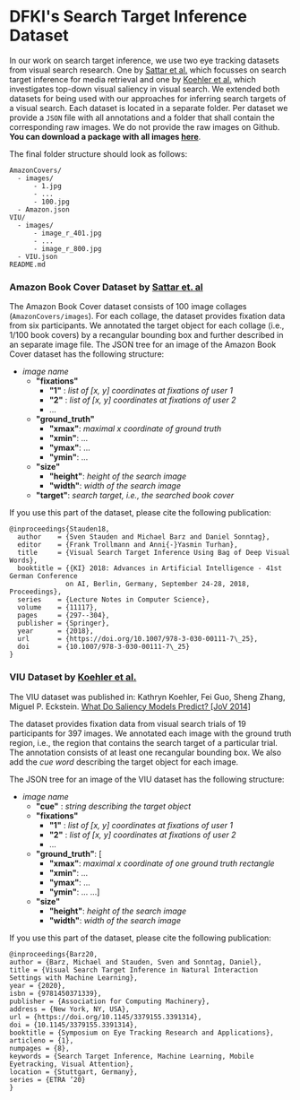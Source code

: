 # DFKI's Search Target Inference Dataset
In our work on search target inference, we use two eye tracking datasets from visual search research. One by 
[Sattar et al.](https://www.mpi-inf.mpg.de/departments/computer-vision-and-machine-learning/research/gaze-based-human-computer-interaction/prediction-of-search-targets-from-fixations-in-open-world-settings/) 
which focusses on search target inference for media retrieval and one by 
[Koehler et al.](http://www.journalofvision.org/content/14/3/14.full)
which investigates top-down visual saliency in visual search.
We extended both datasets for being used with our approaches for inferring search targets of a visual search.
Each dataset is located in a separate folder. Per dataset we provide a `JSON`
file with all annotations and a folder that shall contain the corresponding raw images.
We do not provide the raw images on Github. **You can download a package with all images [here](https://dfkide-my.sharepoint.com/:u:/g/personal/miba01_dfki_de/EaQ9e1EMYfFAuDYSMfxBb_UBIKOFTdPp9tyuZoqgZVKVug?e=KMfSxD)**. 

The final folder structure should look as follows:
```
AmazonCovers/
  - images/
      - 1.jpg
      - ...
      - 100.jpg
  - Amazon.json
VIU/
  - images/
      - image_r_401.jpg
      - ...
      - image_r_800.jpg
  - VIU.json
README.md
```

### Amazon Book Cover Dataset by [Sattar et. al](https://www.mpi-inf.mpg.de/departments/computer-vision-and-machine-learning/research/gaze-based-human-computer-interaction/prediction-of-search-targets-from-fixations-in-open-world-settings/)

The Amazon Book Cover dataset consists of 100 image collages (`AmazonCovers/images`). 
For each collage, the dataset provides fixation data from six participants. 
We annotated the target object for each collage (i.e., 1/100 book covers) by a recangular bounding box and further described in an separate image file. The JSON tree for an image of the Amazon Book Cover dataset has the following structure:

* _image name_
    * __"fixations"__
        * __"1"__ : _list of [x, y] coordinates at fixations of user 1_
        * __"2"__ : _list of [x, y] coordinates at fixations of user 2_
        * ...
    * __"ground_truth"__
        * __"xmax"__: _maximal x coordinate of ground truth_
        * __"xmin"__: ...
        * __"ymax"__: ...
        * __"ymin"__: ...
    * __"size"__
        * __"height"__: _height of the search image_
        * __"width"__: _width of the search image_
    * __"target"__: _search target, i.e., the searched book cover_
    
If you use this part of the dataset, please cite the following publication:
```
@inproceedings{Stauden18,
  author    = {Sven Stauden and Michael Barz and Daniel Sonntag},
  editor    = {Frank Trollmann and Anni{-}Yasmin Turhan},
  title     = {Visual Search Target Inference Using Bag of Deep Visual Words},
  booktitle = {{KI} 2018: Advances in Artificial Intelligence - 41st German Conference 
              on AI, Berlin, Germany, September 24-28, 2018, Proceedings},
  series    = {Lecture Notes in Computer Science},
  volume    = {11117},
  pages     = {297--304},
  publisher = {Springer},
  year      = {2018},
  url       = {https://doi.org/10.1007/978-3-030-00111-7\_25},
  doi       = {10.1007/978-3-030-00111-7\_25}
}
```

### VIU Dataset by [Koehler et al.](https://labs.psych.ucsb.edu/eckstein/miguel/research_pages/saliencydata.html)
The VIU dataset was published in: Kathryn Koehler, Fei Guo, Sheng Zhang, Miguel P. Eckstein. 
[What Do Saliency Models Predict? [JoV 2014]](http://www.journalofvision.org/content/14/3/14.full)

The dataset provides fixation data from visual search trials of 19 participants for 397 images. 
We annotated each image with the ground truth region, i.e., the region that contains the search target of a particular trial. 
The annotation consists of at least one recangular bounding box. 
We also add the _cue word_ describing the target object for each image. 

The JSON tree for an image of the VIU dataset has the following structure:

* _image name_
    * __"cue"__ : _string describing the target object_
    * __"fixations"__
        * __"1"__ : _list of [x, y] coordinates at fixations of user 1_
        * __"2"__ : _list of [x, y] coordinates at fixations of user 2_
        * ...
    * __"ground_truth"__: [
        * __"xmax"__: _maximal x coordinate of one ground truth rectangle_
        * __"xmin"__: ...
        * __"ymax"__: ...
        * __"ymin"__: ...
        ...]
    * __"size"__
        * __"height"__: _height of the search image_
        * __"width"__: _width of the search image_
        
If you use this part of the dataset, please cite the following publication:
```
@inproceedings{Barz20,
author = {Barz, Michael and Stauden, Sven and Sonntag, Daniel},
title = {Visual Search Target Inference in Natural Interaction Settings with Machine Learning},
year = {2020},
isbn = {9781450371339},
publisher = {Association for Computing Machinery},
address = {New York, NY, USA},
url = {https://doi.org/10.1145/3379155.3391314},
doi = {10.1145/3379155.3391314},
booktitle = {Symposium on Eye Tracking Research and Applications},
articleno = {1},
numpages = {8},
keywords = {Search Target Inference, Machine Learning, Mobile Eyetracking, Visual Attention},
location = {Stuttgart, Germany},
series = {ETRA ’20}
}
```
